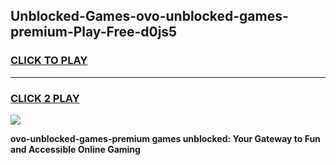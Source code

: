 
## Unblocked-Games-ovo-unblocked-games-premium-Play-Free-d0js5
<h3>
<a href="https://premium76.site?title=ovo-unblocked-games-premium&ref=12A">CLICK TO PLAY</a></h3>
<hr>

<h3>
<a href="https://premium76.site?title=ovo-unblocked-games-premium&ref=12A">CLICK 2 PLAY</a>
  
</h3>

<a href="https://premium76.site?title=ovo-unblocked-games-premium&ref=12A"><img src="https://clearcache.store/games.png"></a>


**ovo-unblocked-games-premium games unblocked: Your Gateway to Fun and Accessible Online Gaming**

